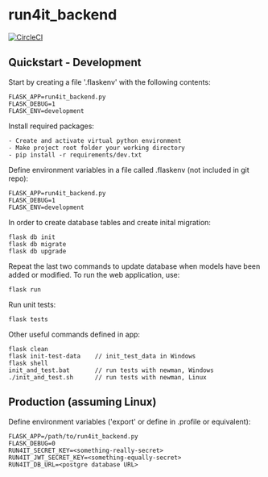# run4it_backend

[![CircleCI](https://circleci.com/gh/andraune/run4it_backend.svg?style=svg)](https://circleci.com/gh/andraune/run4it_backend)

Quickstart - Development
---
Start by creating a file '.flaskenv' with the following contents:

	FLASK_APP=run4it_backend.py
	FLASK_DEBUG=1
	FLASK_ENV=development

Install required packages:

	- Create and activate virtual python environment
	- Make project root folder your working directory
	- pip install -r requirements/dev.txt

Define environment variables in a file called .flaskenv (not included in git repo):

	FLASK_APP=run4it_backend.py
	FLASK_DEBUG=1
	FLASK_ENV=development

In order to create database tables and create inital migration:

	flask db init
	flask db migrate
	flask db upgrade

Repeat the last two commands to update database when models have been added or modified. To run the web application, use:

	flask run

Run unit tests:

	flask tests

Other useful commands defined in app:

	flask clean
	flask init-test-data	// init_test_data in Windows
	flask shell
	init_and_test.bat		// run tests with newman, Windows
	./init_and_test.sh		// run tests with newman, Linux

Production (assuming Linux)
---
Define environment variables ('export' or define in .profile or equivalent):

	FLASK_APP=/path/to/run4it_backend.py
	FLASK_DEBUG=0
	RUN4IT_SECRET_KEY=<something-really-secret>
	RUN4IT_JWT_SECRET_KEY=<something-equally-secret>
	RUN4IT_DB_URL=<postgre database URL>
